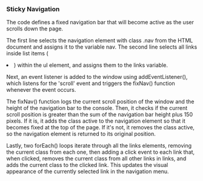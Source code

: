 ### Sticky Navigation

The code defines a fixed navigation bar that will become active as the user scrolls down the page.

The first line selects the navigation element with class .nav from the HTML document and assigns it to the variable nav. The second line selects all links inside list items (<li>) within the ul element, and assigns them to the links variable.

Next, an event listener is added to the window using addEventListener(), which listens for the 'scroll' event and triggers the fixNav() function whenever the event occurs.

The fixNav() function logs the current scroll position of the window and the height of the navigation bar to the console. Then, it checks if the current scroll position is greater than the sum of the navigation bar height plus 150 pixels. If it is, it adds the class active to the navigation element so that it becomes fixed at the top of the page. If it's not, it removes the class active, so the navigation element is returned to its original position.

Lastly, two forEach() loops iterate through all the links elements, removing the current class from each one, then adding a click event to each link that, when clicked, removes the current class from all other links in links, and adds the current class to the clicked link. This updates the visual appearance of the currently selected link in the navigation menu.

